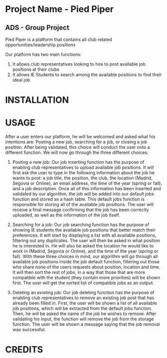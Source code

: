 # Project Name - Pied Piper 
## ADS - Group Project 
Pied Piper is a platform that contains all club related opportunities/leadership positions 

Our platform has two main functions:
1. It allows club representatives looking to hire to post available job positions at their clubs
2. It allows IE Students to search among the available positions to find their ideal job



# INSTALLATION

# USAGE
After a user enters our platform, he will be welcomed and asked what his intentions are: Posting a new job, searching for a job, or closing a job position.
After being validated, this choice will conduct the user onto a different function. We will now go through the three different choices:

1. Posting a new job:
Our job inserting function has the purpose of enabling club representatives to upload available job positions.
It will first ask the user to type in the following information about the job he wants to post: 
a job title, the position, the club, the location (Madrid, Segovia or Online), an email address, the time of the year (spring or fall), and a job description.
Once all of this information has been inserted and validated by our algorithm, the job will be added into our default jobs function and stored as a hash table.
This default jobs function is responsible for storing all of the available job positions.
The user will receive a final message confirming that the job has been correctly uploaded, as well as the information of the job itself.

2. Searching for a job:
Our job searching function has the purpose of showing IE students the available job positions that better match their preferences.
It will start by displaying a list with all available positions, filtering out any duplicates.
The user will then be asked in what position he is interested in.
He will also be asked the location he would like to work in (Madrid, Segovia or Online), and the time of the year (spring or fall).
With these three choices in mind, our algorithm will go through all available job positions inside the job default function, filtering out those who share none of the users requests about position, location and time.
It will then sort the rest of jobs, in a way that those that are more compatible with the student (they contain more priorities) will be shown first.
The user will get the sorted list of compatible jobs as an output.

3. Deleting an existing job:
Our job deleting function has the purpose of enabling club representatives to remove an existing job post that has already been filled in.
First, the user will be shown a list of all available job positions, which will be extracted from the default jobs function.
Then, he will be asked the name of the job he wishes to remove.
After validating his input, the function will remove the job from the storage function.
The user will be shown a message saying that the job removal was successful.

# CREDITS




